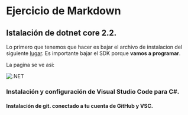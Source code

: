 
# Ejercicio de Markdown

## Istalación de dotnet core 2.2.
Lo primero que tenemos que hacer es bajar el archivo de instalacion del siguiente [lugar](https://dotnet.microsoft.com/download).
Es importante bajar el SDK porque **vamos a programar**.

La pagina se ve asi:

![.NET](./img/img.png)

### Instalación y configuración de Visual Studio Code para C#.


#### Instalación de git. conectado a tu cuenta de GitHub y VSC.
